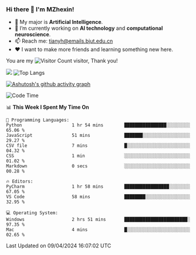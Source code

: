 ### Hi there 👋 I'm MZhexin!

- 💬 My major is **Artificial Intelligence**.
- 🔭 I’m currently working on **AI technology** and **computational neuroscience**.
- 📫 Reach me: <tianyh@emails.bjut.edu.cn> 
- :heart: I want to make more friends and learning something new here.

You are my ![Visitor Count](https://profile-counter.glitch.me/MZhexin/count.svg) visitor, Thank you!

 ![](https://github-readme-stats.vercel.app/api?username=MZhexin&show_icons=true&theme=transparent) ![Top Langs](https://github-readme-stats.vercel.app/api/top-langs/?username=MZhexin&layout=compact&theme=tokyonight) 

[![Ashutosh's github activity graph](https://github-readme-activity-graph.vercel.app/graph?username=MZhexin)](https://github.com/ashutosh00710/github-readme-activity-graph)



<!--START_SECTION:waka-->
![Code Time](http://img.shields.io/badge/Code%20Time-253%20hrs%2053%20mins-blue)

📊 **This Week I Spent My Time On** 

```text
💬 Programming Languages: 
Python                   1 hr 54 mins        ████████████████░░░░░░░░░   65.06 % 
JavaScript               51 mins             ███████░░░░░░░░░░░░░░░░░░   29.27 % 
CSV file                 7 mins              █░░░░░░░░░░░░░░░░░░░░░░░░   04.32 % 
CSS                      1 min               ░░░░░░░░░░░░░░░░░░░░░░░░░   01.02 % 
Markdown                 0 secs              ░░░░░░░░░░░░░░░░░░░░░░░░░   00.28 % 

🔥 Editors: 
PyCharm                  1 hr 58 mins        █████████████████░░░░░░░░   67.05 % 
VS Code                  58 mins             ████████░░░░░░░░░░░░░░░░░   32.95 % 

💻 Operating System: 
Windows                  2 hrs 51 mins       ████████████████████████░   97.35 % 
Mac                      4 mins              █░░░░░░░░░░░░░░░░░░░░░░░░   02.65 % 
```


 Last Updated on 09/04/2024 16:07:02 UTC
<!--END_SECTION:waka-->


